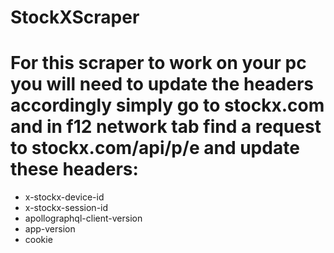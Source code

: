 # StockXScraper
 
# For this scraper to work on your pc you will need to update the headers accordingly simply go to stockx.com and in f12 network tab find a request to stockx.com/api/p/e and update these headers:
- x-stockx-device-id
- x-stockx-session-id
- apollographql-client-version
- app-version
- cookie
